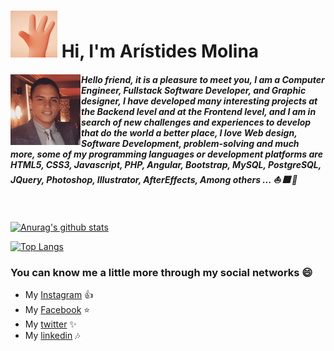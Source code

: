 # <img src="images/Hi-hand-small.gif"> Hi, I'm Arístides Molina

##### <img align='left' src="images/foto-perfil.png"> Hello friend, it is a pleasure to meet you, I am a Computer Engineer, Fullstack Software Developer, and Graphic designer, I have developed many interesting projects at the Backend level and at the Frontend level, and I am in search of new challenges and experiences to develop that do the world a better place, I love Web design, Software Development, problem-solving and much more, some of my programming languages or development platforms are HTML5, CSS3, Javascript, PHP, Angular, Bootstrap, MySQL, PostgreSQL, JQuery, Photoshop, Illustrator, AfterEffects, Among others ... :boat: :fireworks: :milky_way:
<br>

[![Anurag's github stats](https://github-readme-stats.vercel.app/api?username=aristides1000&theme=dark&show_icons=true)](https://github.com/anuraghazra/github-readme-stats)

[![Top Langs](https://github-readme-stats.vercel.app/api/top-langs/?username=aristides1000&theme=dark&show_icons=true)](https://github.com/anuraghazra/github-readme-stats)

### You can know me a little more through my social networks :smile:

* My [Instagram](https://www.instagram.com/aristides_1000/) :+1:
* My [Facebook](https://www.facebook.com/aristidesjose.molinaperez) :star:
* My [twitter](https://twitter.com/aristides_1000) :sparkles:
* My [linkedin](https://www.linkedin.com/in/aristides-jose-molina-perez-09b0579a/) :notes:

<!--
**aristides1000/aristides1000** is a ✨ _special_ ✨ repository because its `README.md` (this file) appears on your GitHub profile.

Here are some ideas to get you started:

- 🔭 I’m currently working on ...
- 🌱 I’m currently learning ...
- 👯 I’m looking to collaborate on ...
- 🤔 I’m looking for help with ...
- 💬 Ask me about ...
- 📫 How to reach me: ...
- 😄 Pronouns: ...
- ⚡ Fun fact: ...
-->
